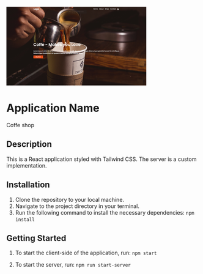 ![coffeShop image](./src/img/coffe_app.png)

# Application Name

Coffe shop

## Description

This is a React application styled with Tailwind CSS. The server is a custom implementation.

## Installation

1. Clone the repository to your local machine.
2. Navigate to the project directory in your terminal.
3. Run the following command to install the necessary dependencies: `npm install`

## Getting Started

1. To start the client-side of the application, run:
   `npm start`

2. To start the server, run: `npm run start-server`
